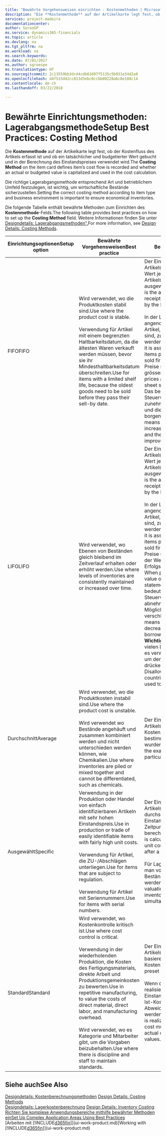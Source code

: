 ```yaml
---
title: "Bewährte Vorgehensweisen einrichten - Kostenmethoden | Microsoft Docs"
description: "Die **Kostenmethode** auf der Artikelkarte legt fest, ob der Kostenfluss des Artikels erfasst ist und ob ein tatsächlicher und budgetierter Wert gebucht und in der Berechnung des Einstandspreises verwendet wird."
services: project-madeira
documentationcenter: 
author: SorenGP
ms.service: dynamics365-financials
ms.topic: article
ms.devlang: na
ms.tgt_pltfrm: na
ms.workload: na
ms.search.keywords: 
ms.date: 07/01/2017
ms.author: sgroespe
ms.translationtype: HT
ms.sourcegitcommit: 2c13559bb3dc44cdb61697f5135c5b931e34d2a8
ms.openlocfilehash: d4f533d42cc813d3ebc0ccbb00228a6c8e188c14
ms.contentlocale: de-ch
ms.lasthandoff: 03/22/2018

---
```

# <a name="setup-best-practices-costing-method"></a><span data-ttu-id="09a18-103">Bewährte Einrichtungsmethoden: Lagerabgangsmethode</span><span class="sxs-lookup"><span data-stu-id="09a18-103">Setup Best Practices: Costing Method</span></span>
<span data-ttu-id="09a18-104">Die **Kostenmethode** auf der Artikelkarte legt fest, ob der Kostenfluss des Artikels erfasst ist und ob ein tatsächlicher und budgetierter Wert gebucht und in der Berechnung des Einstandspreises verwendet wird.</span><span class="sxs-lookup"><span data-stu-id="09a18-104">The **Costing Method** on the item card defines item’s cost flow is recorded and whether an actual or budgeted value is capitalized and used in the cost calculation.</span></span>  

 <span data-ttu-id="09a18-105">Die richtige Lagerabgangsmethode entsprechend Art und betrieblichem Umfeld festzulegen, ist wichtig, um wirtschaftliche Bestände sicherzustellen.</span><span class="sxs-lookup"><span data-stu-id="09a18-105">Setting the correct costing method according to item type and business environment is important to ensure economical inventories.</span></span>  

 <span data-ttu-id="09a18-106">Die folgende Tabelle enthält bewährte Methoden zum Einrichten des **Kostenmethode**-Felds.</span><span class="sxs-lookup"><span data-stu-id="09a18-106">The following table provides best practices on how to set up the **Costing Method** field.</span></span> <span data-ttu-id="09a18-107">Weitere Informationen finden Sie unter [Designdetails: Lagerabgangsmethoden".](design-details-costing-methods.md)</span><span class="sxs-lookup"><span data-stu-id="09a18-107">For more information, see [Design Details: Costing Methods](design-details-costing-methods.md).</span></span>  

|<span data-ttu-id="09a18-108">Einrichtungsoptionen</span><span class="sxs-lookup"><span data-stu-id="09a18-108">Setup option</span></span>|<span data-ttu-id="09a18-109">Bewährte Vorgehensweisen</span><span class="sxs-lookup"><span data-stu-id="09a18-109">Best practice</span></span>|<span data-ttu-id="09a18-110">Bemerkung</span><span class="sxs-lookup"><span data-stu-id="09a18-110">Comment</span></span>|  
|------------------|-------------------|-------------|  
|<span data-ttu-id="09a18-111">FIFO</span><span class="sxs-lookup"><span data-stu-id="09a18-111">FIFO</span></span>|<span data-ttu-id="09a18-112">Wird verwendet, wo die Produktkosten stabil sind.</span><span class="sxs-lookup"><span data-stu-id="09a18-112">Use where the product cost is stable.</span></span><br /><br /> <span data-ttu-id="09a18-113">Verwendung für Artikel mit einem begrenzten Haltbarkeitsdatum, da die ältesten Waren verkauft werden müssen, bevor sie ihr Mindesthaltbarkeitsdatum überschreiten.</span><span class="sxs-lookup"><span data-stu-id="09a18-113">Use for items with a limited shelf life, because the oldest goods need to be sold before they pass their sell-by date.</span></span>|<span data-ttu-id="09a18-114">Der Einstandspreis eines Artikels ist der tatsächliche Wert jedes Eingangs des Artikels, nach der FIFO-Regel ausgewählt.</span><span class="sxs-lookup"><span data-stu-id="09a18-114">An item’s unit cost is the actual value of any receipt of the item, selected by the FIFO rule.</span></span><br /><br /> <span data-ttu-id="09a18-115">In der Lagerbewertung wird angenommen, dass die ersten Artikel, die im Lager platziert sind, zuerst verkauft werden.</span><span class="sxs-lookup"><span data-stu-id="09a18-115">In inventory valuation, it is assumed that the first items placed in inventory are sold first.</span></span> <span data-ttu-id="09a18-116">**Hinweis:**  Wenn Preise steigen, zeigt die Bilanz grösseren Wert.</span><span class="sxs-lookup"><span data-stu-id="09a18-116">**Note:**  When prices are rising, the balance sheet shows greater value.</span></span> <span data-ttu-id="09a18-117">Das bedeutet, dass Steuerverbindlichkeiten zunehmen, aber die Bonität und die Möglichkeit, Kasse zu borgen verbessert sich.</span><span class="sxs-lookup"><span data-stu-id="09a18-117">This means that tax liabilities increase, but credit scores and the ability to borrow cash improve.</span></span>|  
|<span data-ttu-id="09a18-118">LIFO</span><span class="sxs-lookup"><span data-stu-id="09a18-118">LIFO</span></span>|<span data-ttu-id="09a18-119">Wird verwendet, wo Ebenen von Beständen gleich bleibend im Zeitverlauf erhalten oder erhöht werden.</span><span class="sxs-lookup"><span data-stu-id="09a18-119">Use where levels of inventories are consistently maintained or increased over time.</span></span>|<span data-ttu-id="09a18-120">Der Einstandspreis eines Artikels ist der tatsächliche Wert jedes Eingangs des Artikels, nach der LIFO-Regel ausgewählt.</span><span class="sxs-lookup"><span data-stu-id="09a18-120">An item’s unit cost is the actual value of any receipt of the item, selected by the LIFO rule.</span></span><br /><br /> <span data-ttu-id="09a18-121">In der Lagerbewertung wird angenommen, dass die letzten Artikel, die im Lager platziert sind, zuerst verkauft werden.</span><span class="sxs-lookup"><span data-stu-id="09a18-121">In inventory valuation, it is assumed that the last items placed in inventory are sold first.</span></span> <span data-ttu-id="09a18-122">**Hinweis:** Wenn Preise steigen, reduziert sich der Wert in den Erfolgsrechnungskonten.</span><span class="sxs-lookup"><span data-stu-id="09a18-122">**Note:**  When prices are rising, the value on the income statement decreases.</span></span> <span data-ttu-id="09a18-123">Das bedeutet, dass Steuerverbindlichkeiten abnehmen, aber die Möglichkeit, Kasse zu borgen verschlechtert sich.</span><span class="sxs-lookup"><span data-stu-id="09a18-123">This means that tax liabilities decrease, but the ability to borrow cash deteriorates.</span></span> <span data-ttu-id="09a18-124">**Wichtig:** Nicht zugelassen in vielen Ländern/Regionen, da es verwendet werden kann, um den Deckungsbeitrag zu drücken.</span><span class="sxs-lookup"><span data-stu-id="09a18-124">**Important:**  Disallowed in many countries/regions, as it can be used to depress profit.</span></span>|  
|<span data-ttu-id="09a18-125">Durchschnitt</span><span class="sxs-lookup"><span data-stu-id="09a18-125">Average</span></span>|<span data-ttu-id="09a18-126">Wird verwendet, wo die Produktkosten instabil sind.</span><span class="sxs-lookup"><span data-stu-id="09a18-126">Use where the product cost is unstable.</span></span><br /><br /> <span data-ttu-id="09a18-127">Wird verwendet wo Bestände angehäuft und zusammen kombiniert werden und nicht unterschieden werden können, wie Chemikalien.</span><span class="sxs-lookup"><span data-stu-id="09a18-127">Use where inventories are piled or mixed together and cannot be differentiated, such as chemicals.</span></span>|<span data-ttu-id="09a18-128">Der Einstandspreis eines Artikels sind die exakten Kosten, an denen die bestimmte Einheit empfangen wurden.</span><span class="sxs-lookup"><span data-stu-id="09a18-128">An item’s unit cost is the exact cost at which the particular unit was received.</span></span>|  
|<span data-ttu-id="09a18-129">Ausgewählt</span><span class="sxs-lookup"><span data-stu-id="09a18-129">Specific</span></span>|<span data-ttu-id="09a18-130">Verwendung in der Produktion oder Handel von einfach identifizierbaren Artikeln mit sehr hohen Einstandspreis.</span><span class="sxs-lookup"><span data-stu-id="09a18-130">Use in production or trade of easily identifiable items with fairly high unit costs.</span></span><br /><br /> <span data-ttu-id="09a18-131">Verwendung für Artikel, die ZU-/Abschlägen unterliegen.</span><span class="sxs-lookup"><span data-stu-id="09a18-131">Use for items that are subject to regulation.</span></span><br /><br /> <span data-ttu-id="09a18-132">Verwendung für Artikel mit Seriennummern.</span><span class="sxs-lookup"><span data-stu-id="09a18-132">Use for items with serial numbers.</span></span>|<span data-ttu-id="09a18-133">Der Einstandspreis eines Artikels wird, wie der durchschnittliche Einstandspreis, an jedem Zeitpunkt nach einem Kauf berechnet.</span><span class="sxs-lookup"><span data-stu-id="09a18-133">An item’s unit cost is calculated as the average unit cost at each point in time after a purchase.</span></span><br /><br /> <span data-ttu-id="09a18-134">Für Lagerbewertung setzt man voraus, dass alle Bestände gleichzeitig verkauft werden.</span><span class="sxs-lookup"><span data-stu-id="09a18-134">For inventory valuation, it is assumes that all inventories are sold simultaneously.</span></span>|  
|<span data-ttu-id="09a18-135">Standard</span><span class="sxs-lookup"><span data-stu-id="09a18-135">Standard</span></span>|<span data-ttu-id="09a18-136">Wird verwendet, wo Kostenkontrolle kritisch ist.</span><span class="sxs-lookup"><span data-stu-id="09a18-136">Use where cost control is critical.</span></span><br /><br /> <span data-ttu-id="09a18-137">Verwendung in der wiederholenden Produktion, die Kosten des Fertigungsmaterials, direkte Arbeit und Produktionsgemeinkosten zu bewerten.</span><span class="sxs-lookup"><span data-stu-id="09a18-137">Use in repetitive manufacturing, to value the costs of direct material, direct labor, and manufacturing overhead.</span></span><br /><br /> <span data-ttu-id="09a18-138">Wird verwendet, wo es Kategorie und Mitarbeiter gibt, um die Vorgaben beizubehalten.</span><span class="sxs-lookup"><span data-stu-id="09a18-138">Use where there is discipline and staff to maintain standards.</span></span>|<span data-ttu-id="09a18-139">Der Einstandspreis eines Artikels ist voreingestellt basierend auf vorkalkulierten Kosten.</span><span class="sxs-lookup"><span data-stu-id="09a18-139">An item’s unit cost is preset based on estimated.</span></span><br /><br /> <span data-ttu-id="09a18-140">Wenn die Ist-Kosten später realisiert werden, muss der Einstandspreis (fest) auf die Ist-Kosten durch Abweichungswerte reguliert werden.</span><span class="sxs-lookup"><span data-stu-id="09a18-140">When the actual cost is realized later, the standard cost must be adjusted to the actual cost through variance values.</span></span>|  

## <a name="see-also"></a><span data-ttu-id="09a18-141">Siehe auch</span><span class="sxs-lookup"><span data-stu-id="09a18-141">See Also</span></span>  
 <span data-ttu-id="09a18-142">[Designdetails: Kostenberechnungsmethoden](design-details-costing-methods.md) </span><span class="sxs-lookup"><span data-stu-id="09a18-142">[Design Details: Costing Methods](design-details-costing-methods.md) </span></span>  
 <span data-ttu-id="09a18-143">[Designdetails: Lagerkostenberechnung](design-details-inventory-costing.md) </span><span class="sxs-lookup"><span data-stu-id="09a18-143">[Design Details: Inventory Costing](design-details-inventory-costing.md) </span></span>  
 [<span data-ttu-id="09a18-144">Richten Sie komplexe Anwendungsbereiche mithilfe bewährter Methoden ein</span><span class="sxs-lookup"><span data-stu-id="09a18-144">Set Up Complex Application Areas Using Best Practices</span></span>](set-up-complex-application-areas-using-best-practices.md)  
 <span data-ttu-id="09a18-145">[Arbeiten mit [!INCLUDE[d365fin](includes/d365fin_md.md)]](ui-work-product.md)</span><span class="sxs-lookup"><span data-stu-id="09a18-145">[Working with [!INCLUDE[d365fin](includes/d365fin_md.md)]](ui-work-product.md)</span></span>

